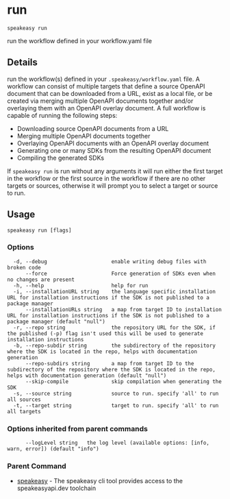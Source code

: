# run  
`speakeasy run`  


run the workflow defined in your workflow.yaml file  

## Details

run the workflow(s) defined in your `.speakeasy/workflow.yaml` file.
A workflow can consist of multiple targets that define a source OpenAPI document that can be downloaded from a URL, exist as a local file, or be created via merging multiple OpenAPI documents together and/or overlaying them with an OpenAPI overlay document.
A full workflow is capable of running the following steps:
  - Downloading source OpenAPI documents from a URL
  - Merging multiple OpenAPI documents together
  - Overlaying OpenAPI documents with an OpenAPI overlay document
  - Generating one or many SDKs from the resulting OpenAPI document
  - Compiling the generated SDKs

If `speakeasy run` is run without any arguments it will run either the first target in the workflow or the first source in the workflow if there are no other targets or sources, otherwise it will prompt you to select a target or source to run.

## Usage

```
speakeasy run [flags]
```

### Options

```
  -d, --debug                     enable writing debug files with broken code
      --force                     Force generation of SDKs even when no changes are present
  -h, --help                      help for run
  -i, --installationURL string    the language specific installation URL for installation instructions if the SDK is not published to a package manager
      --installationURLs string   a map from target ID to installation URL for installation instructions if the SDK is not published to a package manager (default "null")
  -r, --repo string               the repository URL for the SDK, if the published (-p) flag isn't used this will be used to generate installation instructions
  -b, --repo-subdir string        the subdirectory of the repository where the SDK is located in the repo, helps with documentation generation
      --repo-subdirs string       a map from target ID to the subdirectory of the repository where the SDK is located in the repo, helps with documentation generation (default "null")
      --skip-compile              skip compilation when generating the SDK
  -s, --source string             source to run. specify 'all' to run all sources
  -t, --target string             target to run. specify 'all' to run all targets
```

### Options inherited from parent commands

```
      --logLevel string   the log level (available options: [info, warn, error]) (default "info")
```

### Parent Command

* [speakeasy](README.md)	 - The speakeasy cli tool provides access to the speakeasyapi.dev toolchain
